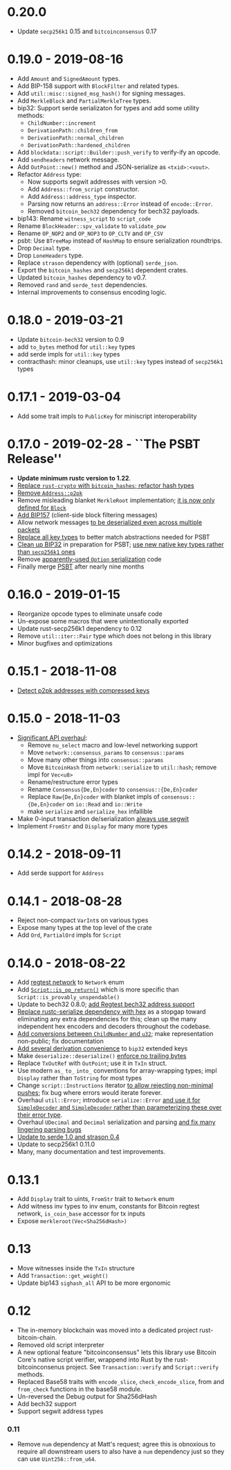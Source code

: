 # 0.20.0

* Update `secp256k1` 0.15 and `bitcoinconsensus` 0.17

# 0.19.0 - 2019-08-16

* Add `Amount` and `SignedAmount` types.
* Add BIP-158 support with `BlockFilter` and related types.
* Add `util::misc::signed_msg_hash()` for signing messages.
* Add `MerkleBlock` and `PartialMerkleTree` types.
* bip32: Support serde serializaton for types and add some utility methods:
    * `ChildNumber::increment`
    * `DerivationPath::children_from`
    * `DerivationPath::normal_children`
    * `DerivationPath::hardened_children`
* Add `blockdata::script::Builder::push_verify` to verify-ify an opcode.
* Add `sendheaders` network message.
* Add `OutPoint::new()` method and JSON-serialize as `<txid>:<vout>`.
* Refactor `Address` type:
    * Now supports segwit addresses with version >0.
    * Add `Address::from_script` constructor.
    * Add `Address::address_type` inspector.
    * Parsing now returns an `address::Error` instead of `encode::Error`.
    * Removed `bitcoin_bech32` dependency for bech32 payloads.
* bip143: Rename `witness_script` to `script_code`
* Rename `BlockHeader::spv_validate` to `validate_pow`
* Rename `OP_NOP2` and `OP_NOP3` to `OP_CLTV` and `OP_CSV`
* psbt: Use `BTreeMap` instead of `HashMap` to ensure serialization roundtrips.
* Drop `Decimal` type.
* Drop `LoneHeaders` type.
* Replace `strason` dependency with (optional) `serde_json`.
* Export the `bitcoin_hashes` and `secp256k1` dependent crates.
* Updated `bitcoin_hashes` dependency to v0.7.
* Removed `rand` and `serde_test` dependencies.
* Internal improvements to consensus encoding logic.

# 0.18.0 - 2019-03-21

* Update `bitcoin-bech32` version to 0.9
* add `to_bytes` method for `util::key` types
* add serde impls for `util::key` types
* contracthash: minor cleanups, use `util::key` types instead of `secp256k1` types

# 0.17.1 - 2019-03-04

* Add some trait impls to `PublicKey` for miniscript interoperability

# 0.17.0 - 2019-02-28 - ``The PSBT Release''

* **Update minimum rustc version to 1.22**.
* [Replace `rust-crypto` with `bitcoin_hashes`; refactor hash types](https://github.com/rust-bitcoin/rust-bitcoin/pull/215)
* [Remove `Address::p2pk`](https://github.com/rust-bitcoin/rust-bitcoin/pull/222/)
* Remove misleading blanket `MerkleRoot` implementation; [it is now only defined for `Block`](https://github.com/rust-bitcoin/rust-bitcoin/pull/218)
* [Add BIP157](https://github.com/rust-bitcoin/rust-bitcoin/pull/215) (client-side block filtering messages)
* Allow network messages [to be deserialized even across multiple packets](https://github.com/rust-bitcoin/rust-bitcoin/pull/231)
* [Replace all key types](https://github.com/rust-bitcoin/rust-bitcoin/pull/183) to better match abstractions needed for PSBT
* [Clean up BIP32](https://github.com/rust-bitcoin/rust-bitcoin/pull/233) in preparation for PSBT; [use new native key types rather than `secp256k1` ones](https://github.com/rust-bitcoin/rust-bitcoin/pull/238/)
* Remove [apparently-used `Option` serialization](https://github.com/rust-bitcoin/rust-bitcoin/pull/236#event-2158116421) code
* Finally merge [PSBT](https://github.com/rust-bitcoin/rust-bitcoin/pull/103) after nearly nine months

# 0.16.0 - 2019-01-15

* Reorganize opcode types to eliminate unsafe code
* Un-expose some macros that were unintentionally exported
* Update rust-secp256k1 dependency to 0.12
* Remove `util::iter::Pair` type which does not belong in this library
* Minor bugfixes and optimizations

# 0.15.1 - 2018-11-08

* [Detect p2pk addresses with compressed keys](https://github.com/rust-bitcoin/rust-bitcoin/pull/189)

# 0.15.0 - 2018-11-03

* [Significant API overhaul](https://github.com/rust-bitcoin/rust-bitcoin/pull/156):
    * Remove `nu_select` macro and low-level networking support
    * Move `network::consensus_params` to `consensus::params`
    * Move many other things into `consensus::params`
    * Move `BitcoinHash` from `network::serialize` to `util::hash`; remove impl for `Vec<u8>`
    * Rename/restructure error types
    * Rename `Consensus{De,En}coder` to `consensus::{De,En}coder`
    * Replace `Raw{De,En}coder` with blanket impls of `consensus::{De,En}coder` on `io::Read` and `io::Write`
    * make `serialize` and `serialize_hex` infallible
* Make 0-input transaction de/serialization [always use segwit](https://github.com/rust-bitcoin/rust-bitcoin/pull/153)
* Implement `FromStr` and `Display` for many more types

# 0.14.2 - 2018-09-11

* Add serde support for `Address`

# 0.14.1 - 2018-08-28

* Reject non-compact `VarInt`s on various types
* Expose many types at the top level of the crate
* Add `Ord`, `PartialOrd` impls for `Script`

# 0.14.0 - 2018-08-22

* Add [regtest network](https://github.com/rust-bitcoin/rust-bitcoin/pull/84) to `Network` enum
* Add [`Script::is_op_return()`](https://github.com/rust-bitcoin/rust-bitcoin/pull/101/) which is more specific than
  `Script::is_provably_unspendable()`
* Update to bech32 0.8.0; [add Regtest bech32 address support](https://github.com/rust-bitcoin/rust-bitcoin/pull/110)
* [Replace rustc-serialize dependency with hex](https://github.com/rust-bitcoin/rust-bitcoin/pull/107) as a stopgap
  toward eliminating any extra dependencies for this; clean up the many independent hex encoders and decoders
  throughout the codebase.
* [Add conversions between `ChildNumber` and `u32`](https://github.com/rust-bitcoin/rust-bitcoin/pull/126); make
  representation non-public; fix documentation
* [Add several derivation convenience](https://github.com/rust-bitcoin/rust-bitcoin/pull/129) to `bip32` extended keys
* Make `deserialize::deserialize()` [enforce no trailing bytes](https://github.com/rust-bitcoin/rust-bitcoin/pull/129)
* Replace `TxOutRef` with `OutPoint`; use it in `TxIn` struct.
* Use modern `as_` `to_` `into_` conventions for array-wrapping types; impl `Display` rather than `ToString` for most types
* Change `script::Instructions` iterator [to allow rejecting non-minimal pushes](https://github.com/rust-bitcoin/rust-bitcoin/pull/136);
  fix bug where errors would iterate forever.
* Overhaul `util::Error`; introduce `serialize::Error` [and use it for `SimpleDecoder` and `SimpleDecoder` rather
  than parameterizing these over their error type](https://github.com/rust-bitcoin/rust-bitcoin/pull/137).
* Overhaul `UDecimal` and `Decimal` serialization and parsing [and fix many lingering parsing bugs](https://github.com/rust-bitcoin/rust-bitcoin/pull/142)
* [Update to serde 1.0 and strason 0.4](https://github.com/rust-bitcoin/rust-bitcoin/pull/125)
* Update to secp256k1 0.11.0
* Many, many documentation and test improvements.

# 0.13.1

* Add `Display` trait to uints, `FromStr` trait to `Network` enum
* Add witness inv types to inv enum, constants for Bitcoin regtest network, `is_coin_base` accessor for tx inputs
* Expose `merkleroot(Vec<Sha256dHash>)`

# 0.13

* Move witnesses inside the `TxIn` structure
* Add `Transaction::get_weight()`
* Update bip143 `sighash_all` API to be more ergonomic

# 0.12

* The in-memory blockchain was moved into a dedicated project rust-bitcoin-chain.
* Removed old script interpreter
* A new optional feature "bitcoinconsensus" lets this library use Bitcoin Core's native
script verifier, wrappend into Rust by the rust-bitcoinconsenus project.
See `Transaction::verify` and `Script::verify` methods.
* Replaced Base58 traits with `encode_slice`, `check_encode_slice`, from and `from_check` functions in the base58 module.
* Un-reversed the Debug output for Sha256dHash
* Add bech32 support
* Support segwit address types

### 0.11

* Remove `num` dependency at Matt's request; agree this is obnoxious to require all
downstream users to also have a `num` dependency just so they can use `Uint256::from_u64`.

